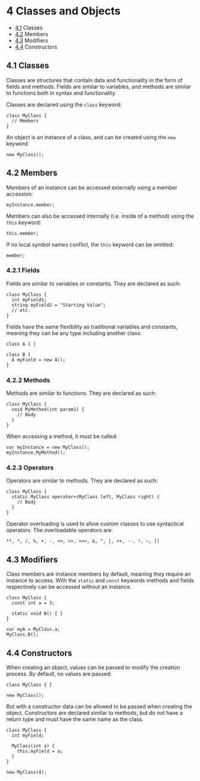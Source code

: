 # 4 Classes and Objects

- [4.1](#41-classes) Classes
- [4.2](#42-members) Members
- [4.3](#43-modifiers) Modifiers
- [4.4](#44-constructors) Constructors

## 4.1 Classes

Classes are structures that contain data and functionality in the form of fields and methods. Fields are similar to
variables, and methods are similar to functions both in syntax and functionality.

Classes are declared using the `class` keyword:

```belte
class MyClass {
  // Members
}
```

An object is an instance of a class, and can be created using the `new` keyword:

```belte
new MyClass();
```

## 4.2 Members

Members of an instance can be accessed externally using a member accession:

```belte
myInstance.member;
```

Members can also be accessed internally (i.e. inside of a method) using the `this` keyword:

```belte
this.member;
```

If no local symbol names conflict, the `this` keyword can be omitted:

```belte
member;
```

### 4.2.1 Fields

Fields are similar to variables or constants. They are declared as such:

```belte
class MyClass {
  int myField1;
  string myField2 = "Starting Value";
  // etc.
}
```

Fields have the same flexibility as traditional variables and constants, meaning they can be any type including another
class:

```belte
class A { }

class B {
  A myField = new A();
}
```

### 4.2.2 Methods

Methods are similar to functions. They are declared as such:

```belte
class MyClass {
  void MyMethod(int param1) {
    // Body
  }
}
```

When accessing a method, it must be called:

```belte
var myInstance = new MyClass();
myInstance.MyMethod();
```

### 4.2.3 Operators

Operators are similar to methods. They are declared as such:

```belte
class MyClass {
  static MyClass operator+(MyClass left, MyClass right) {
    // Body
  }
}
```

Operator overloading is used to allow custom classes to use syntactical operators. The overloadable operators are:

`**, *, /, %, +, -, <<, >>, >>>, &, ^, |, ++, --, !, ~, []`

## 4.3 Modifiers

Class members are instance members by default, meaning they require an instance to access. With the `static` and `const`
keywords methods and fields respectively can be accessed without an instance.

```belte
class MyClass {
  const int a = 3;

  static void B() { }
}

var myA = MyClass.a;
MyClass.B();
```

## 4.4 Constructors

When creating an object, values can be passed to modify the creation process. By default, no values are passed:

```belte
class MyClass { }

new MyClass();
```

But with a constructor data can be allowed to be passed when creating the object. Constructors are declared similar to
methods, but do not have a return type and must have the same name as the class.

```belte
class MyClass {
  int myField;

  MyClass(int a) {
    this.myField = a;
  }
}

new MyClass(4);
```
